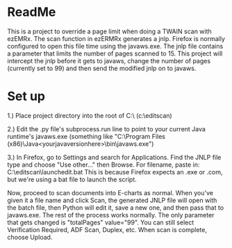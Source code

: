 # ReadMe

This is a project to override a page limit when doing a TWAIN scan with ezEMRx. The scan function in ezERMRx generates a jnlp. Firefox is normally configured to open this file time using the javaws.exe.  The jnlp file contains a parameter that limits the number of pages scanned to 15.  This project will intercept the jnlp before it gets to javaws, change the number of pages (currently set to 99) and then send the modified jnlp on to javaws.

# Set up
1.) Place project directory into the root of C:\  (c:\editscan)

2.) Edit the .py file's subprocess.run line to point to your current Java runtime's javaws.exe (something like "C:\Program Files (x86)\Java\<yourjavaversionhere>\bin\javaws.exe")

3.) In Firefox, go to Settings and search for Applications. Find the JNLP file type and choose "Use other..." then Browse. For filename, paste in:  C:\editscan\launchedit.bat   This is because Firefox expects an .exe or .com, but we're using a bat file to launch the script.

Now, proceed to scan documents into E-charts as normal. When you've given it a file name and click Scan, the generated JNLP file will open with the batch file, then Python will edit it, save a new one, and then pass that to javaws.exe. The rest of the process works normally.  The only parameter that gets changed is "totalPages" value="99".  You can still select Verification Required, ADF Scan, Duplex, etc.  When scan is complete, choose Upload.
